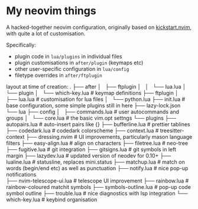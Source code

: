 # My neovim things
A hacked-together neovim configuration, originally based on [kickstart.nvim](https://github.com/nvim-lua/kickstart.nvim), with quite a lot of customisation.

Specifically:

- plugin code in `lua/plugins` in individual files
- plugin customisations in `after/plugin` (keymaps etc)
- other user-specific configuration in `lua/config`
- filetype overrides in `after/ftplugin`

layout at time of creation:
    .
    ├── after
    │   ├── ftplugin
    │   │   └── lua.lua
    │   └── plugin
    │       └── which-key.lua           # keymap definitions
    ├── ftplugin
    │   ├── lua.lua                     # customisation for lua files
    │   └── python.lua
    ├── init.lua                        # base configuration, some simple plugins still in here
    ├── lazy-lock.json
    └── lua
        ├── config
        │   ├── commands.lua            # user autocommands and groups
        │   └── core.lua                # the basic vim.opt settngs
        └── plugins
            ├── autopairs.lua           # auto-insert pairs like {}
            ├── bufferline.lua          # prettier tablines
            ├── codedark.lua            # codedark colorscheme
            ├── context.lua             # treesitter-context
            ├── dressing.nvim           # UI improvements, particularly mason language filters
            ├── easy-align.lua          # align on characters
            ├── filetree.lua            # neo-tree
            ├── fugitive.lua            # git integration
            ├── gitsigns.lua            # git symbols in left margin
            ├── lazydev.lua             # updated version of neodev for 0.10+
            ├── lualine.lua             # statusline, replaces mini.status
            ├── matchup.lua             # match on words (begin/end etc) as well as punctuation
            ├── notify.lua              # nice pop-up notifications  
            ├── nvim-telescope-ui.lua   # telescope UI improvement
            ├── rainbow.lua             # rainbow-coloured matchit symbols
            ├── symbols-outline.lua     # pop-up code symbol outline
            ├── trouble.lua             # nice diagnostics with lsp integration
            └── which-key.lua           # keybind organisation

